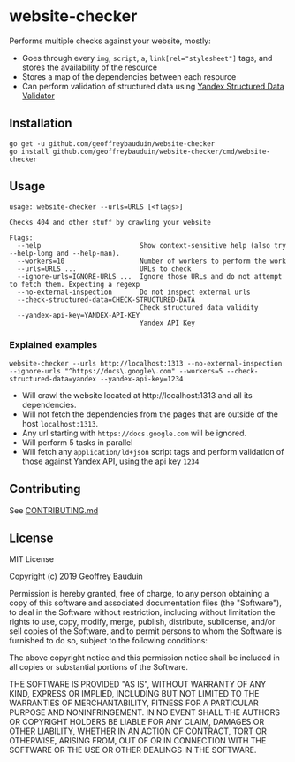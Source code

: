# website-checker

Performs multiple checks against your website, mostly:

- Goes through every `img`, `script`, `a`, `link[rel="stylesheet"]` tags, and stores the availability of the resource
- Stores a map of the dependencies between each resource
- Can perform validation of structured data using [Yandex Structured Data Validator](https://tech.yandex.com/validator/doc/dg/concepts/about-docpage/)

## Installation

```
go get -u github.com/geoffreybauduin/website-checker
go install github.com/geoffreybauduin/website-checker/cmd/website-checker
```

## Usage

```
usage: website-checker --urls=URLS [<flags>]

Checks 404 and other stuff by crawling your website

Flags:
  --help                         Show context-sensitive help (also try --help-long and --help-man).
  --workers=10                   Number of workers to perform the work
  --urls=URLS ...                URLs to check
  --ignore-urls=IGNORE-URLS ...  Ignore those URLs and do not attempt to fetch them. Expecting a regexp
  --no-external-inspection       Do not inspect external urls
  --check-structured-data=CHECK-STRUCTURED-DATA  
                                 Check structured data validity
  --yandex-api-key=YANDEX-API-KEY  
                                 Yandex API Key
```

### Explained examples

```
website-checker --urls http://localhost:1313 --no-external-inspection --ignore-urls "^https://docs\.google\.com" --workers=5 --check-structured-data=yandex --yandex-api-key=1234
```

- Will crawl the website located at http://localhost:1313 and all its dependencies.
- Will not fetch the dependencies from the pages that are outside of the host `localhost:1313`.
- Any url starting with `https://docs.google.com` will be ignored.
- Will perform 5 tasks in parallel
- Will fetch any `application/ld+json` script tags and perform validation of those against Yandex API, using the api key `1234`

## Contributing

See [CONTRIBUTING.md](https://github.com/geoffreybauduin/website-checker/blob/master/CONTRIBUTING.md)

## License

MIT License

Copyright (c) 2019 Geoffrey Bauduin

Permission is hereby granted, free of charge, to any person obtaining a copy
of this software and associated documentation files (the "Software"), to deal
in the Software without restriction, including without limitation the rights
to use, copy, modify, merge, publish, distribute, sublicense, and/or sell
copies of the Software, and to permit persons to whom the Software is
furnished to do so, subject to the following conditions:

The above copyright notice and this permission notice shall be included in all
copies or substantial portions of the Software.

THE SOFTWARE IS PROVIDED "AS IS", WITHOUT WARRANTY OF ANY KIND, EXPRESS OR
IMPLIED, INCLUDING BUT NOT LIMITED TO THE WARRANTIES OF MERCHANTABILITY,
FITNESS FOR A PARTICULAR PURPOSE AND NONINFRINGEMENT. IN NO EVENT SHALL THE
AUTHORS OR COPYRIGHT HOLDERS BE LIABLE FOR ANY CLAIM, DAMAGES OR OTHER
LIABILITY, WHETHER IN AN ACTION OF CONTRACT, TORT OR OTHERWISE, ARISING FROM,
OUT OF OR IN CONNECTION WITH THE SOFTWARE OR THE USE OR OTHER DEALINGS IN THE
SOFTWARE.
